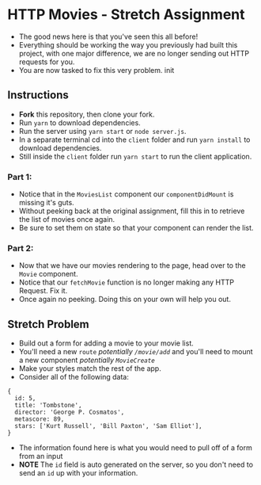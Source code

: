 # HTTP Movies - Stretch Assignment

* The good news here is that you've seen this all before!
* Everything should be working the way you previously had built this project, with one major difference, we are no longer sending out HTTP requests for you.
* You are now tasked to fix this very problem.
init
## Instructions

* **Fork** this repository, then clone your fork.
* Run `yarn` to download dependencies.
* Run the server using `yarn start` or `node server.js`.
* In a separate terminal cd into the `client` folder and run `yarn install` to download dependencies.
* Still inside the `client` folder run `yarn start` to run the client application.

### Part 1:

* Notice that in the `MoviesList` component our `componentDidMount` is missing it's guts.
* Without peeking back at the original assignment, fill this in to retrieve the list of movies once again.
* Be sure to set them on state so that your component can render the list.

### Part 2:

* Now that we have our movies rendering to the page, head over to the `Movie` component.
* Notice that our `fetchMovie` function is no longer making any HTTP Request. Fix it.
* Once again no peeking. Doing this on your own will help you out.

## Stretch Problem

* Build out a form for adding a movie to your movie list.
* You'll need a new `route` _potentially `/movie/add`_ and you'll need to mount a new component _potentially `MovieCreate`_
* Make your styles match the rest of the app.
* Consider all of the following data:

```
{
  id: 5,
  title: 'Tombstone',
  director: 'George P. Cosmatos',
  metascore: 89,
  stars: ['Kurt Russell', 'Bill Paxton', 'Sam Elliot'],
}
```

* The information found here is what you would need to pull off of a form from an input
* **NOTE** The `id` field is auto generated on the server, so you don't need to send an `id` up with your information.
